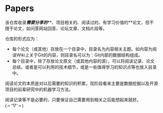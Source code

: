 # Papers
该仓库收录***需要分享的*****、项目相关的、阅读过的、有学习价值的**论文，但不限于论文，如问答网站回答、论坛文章、文档片段等。

仓库的形式应为：

- 每个论文（或其他）存放在一个目录中，目录名为内容相关主题。如内容为阅读Wiki上关于Git的内容，则目录名可以为：Git内部的数据结构组成。
- 每个目录中，除了存放论文原文（或其他内容的源），可以将阅读记录、论文总结，或者是可以利用的技术细节，或是一些值得学习的知识点等也放入目录中。

阅读论文的本质是对以后需要的知识的积累，现阶段看来主要是数据挖掘以及开源项目的前辈研究中的机器学习方法。

阅读记录等不是必要的，只要保证自己需要用到相关之后能想起来就好。(〃'▽'〃)